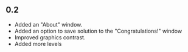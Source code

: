 ﻿## 0.2
- Added an "About" window.
- Added an option to save solution to the "Congratulations!" window
- Improved graphics contrast.
- Added more levels
